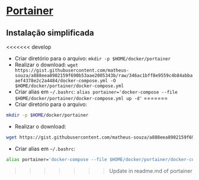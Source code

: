 # [Portainer](https://github.com/portainer/portainer) 
## Instalação simplificada
<<<<<<< develop
- Criar diretório para o arquivo: ```mkdir -p $HOME/docker/portainer```
- Realizar o download: ```wget https://gist.githubusercontent.com/matheus-souza/a888eea8902159f690b53aae2005343b/raw/346ac1bff8e9559c4b84abbaaef4378e2c2a4484/docker-compose.yml -O $HOME/docker/portainer/docker-compose.yml```
- Criar alias em ```~/.bashrc```:
```alias portainer='docker-compose --file $HOME/docker/portainer/docker-compose.yml up -d'```
=======
- Criar diretório para o arquivo:
```bash
mkdir -p $HOME/docker/portainer
```
- Realizar o download:
```bash
wget https://gist.githubusercontent.com/matheus-souza/a888eea8902159f690b53aae2005343b/raw/346ac1bff8e9559c4b84abbaaef4378e2c2a4484/docker-compose.yml -O $HOME/docker/portainer/docker-compose.yml
```
- Criar alias em ```~/.bashrc```:
```bash
alias portainer='docker-compose --file $HOME/docker/portainer/docker-compose.yml up -d'
```
>>>>>>> Update in readme.md of portainer
